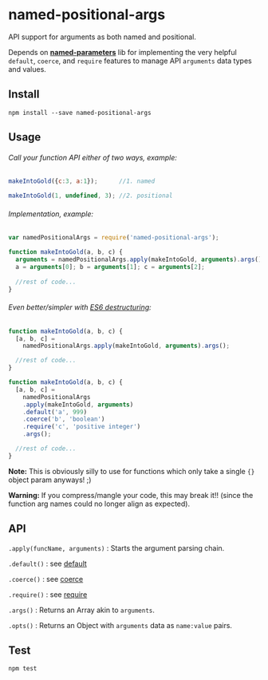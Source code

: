 # named-positional-args

API support for arguments as both named and positional.

Depends on [__named-parameters__](https://www.npmjs.com/package/named-parameters) lib for implementing the very helpful `default`, `coerce`, and `require` features to manage API `arguments` data types and values.

## Install

`npm install --save named-positional-args`

## Usage

###### Call your function API either of two ways, example:

```js
makeIntoGold({c:3, a:1});      //1. named

makeIntoGold(1, undefined, 3); //2. positional
```

###### Implementation, example:

```js
var namedPositionalArgs = require('named-positional-args');

function makeIntoGold(a, b, c) {
  arguments = namedPositionalArgs.apply(makeIntoGold, arguments).args();
  a = arguments[0]; b = arguments[1]; c = arguments[2];
 
  //rest of code...
}
```

###### Even better/simpler with [ES6 destructuring](https://babeljs.io/docs/learn-es2015/#destructuring):

```js
function makeIntoGold(a, b, c) {
  [a, b, c] = 
    namedPositionalArgs.apply(makeIntoGold, arguments).args();

  //rest of code...
}
```

```js
function makeIntoGold(a, b, c) {
  [a, b, c] = 
	namedPositionalArgs
    .apply(makeIntoGold, arguments)
    .default('a', 999)
    .coerce('b', 'boolean')
    .require('c', 'positive integer')
    .args();

  //rest of code...
}
```

__Note:__ This is obviously silly to use for functions which only take a single `{}` object param anyways! ;)

__Warning:__ If you compress/mangle your code, this may break it!! (since the function arg names could no longer align as expected).

## API

`.apply(funcName, arguments)` : Starts the argument parsing chain.

`.default()` : see [default](https://www.npmjs.com/package/named-parameters#specifying-default-values)

`.coerce()` : see [coerce](https://www.npmjs.com/package/named-parameters#coercing-types)

`.require()` : see [require](https://www.npmjs.com/package/named-parameters#validating-parameters)

`.args()` : Returns an Array akin to `arguments`.

`.opts()` : Returns an Object with `arguments` data as `name:value` pairs. 

## Test

`npm test`
